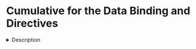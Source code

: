 # Cumulative for the  Data Binding and Directives
<details><summary>Description</summary>

# Angular Data Binding and Directives 00X: Creating a Tip Calculator

### Contributors:
{ Pablo De La Cruz }

{ Reviewers }

### Prerequisites
1. Basic knowledge of Angular concepts such as components, modules, and templates
2. Familiarity with TypeScript syntax

### Technologies Used
1. Angular
2. TypeScript

# How to Complete
This guided activity will walk through the creation of a simple tip calculator application that utilizes data binding and directives.


### **Step 1:** Create a New Angular Project
Create a new Angular project using the Angular CLI. Press enter for default settings and `cd` into the project. 

```bash
ng new tip-calculator
cd tip-calculator/
```

### **Step 2:** Create a Tip Calculator Component
Create a new component called "tip-calculator" using the Angular CLI.

```bash
ng g component tip-calculator
```

### **Step 3:** Define the Tip Calculator Component Template
Define the template for the tip calculator component. This template should include input fields for the bill amount, the tip percentage, and the number of people, as well as a button for calculating the tip amount per person.

`tip-calculator.component.html`
```html
<!-- 
  In this HTML template, we use Angular's built-in directives to bind data and control the
  display and behavior of the component.

  [(ngModel)] - this directive is used for two-way data binding, binding the state of the input fields to the corresponding component properties and updating them as the input fields are changed

  (click) - this directive is used to listen for a click event on the Calculate Tip button and call the calculateTip method to calculate the tip amount per person

  *ngIf - this structural directive is used to conditionally display the tip amount per person based on whether or not the calculation has been made
-->

<div class="tip-calculator">
    <h2>Tip Calculator</h2>
    <!-- use data binding to bind the billAmount property to the bill amount input field -->
    <label for="billAmount">Bill Amount:</label>
    <input id="billAmount" [(ngModel)]="billAmount" type="number">
    
    <!-- use data binding to bind the tipPercentage property to the tip percentage input field -->
    <label for="tipPercentage">Tip Percentage:</label>
    <input id="tipPercentage" [(ngModel)]="tipPercentage" type="number">
    
    <!-- use data binding to bind the numberOfPeople property to the number of people input field -->
    <label for="numberOfPeople">Number of People:</label>
    <input id="numberOfPeople" [(ngModel)]="numberOfPeople" type="number">
    
    <!-- add a button to calculate the tip amount per person using the click event and calculateTip method -->
    <button (click)="calculateTip()">Calculate Tip</button>
    
    <!-- use *ngIf directive to conditionally display the tip amount per person based on whether or not the calculation has been made -->
    <p *ngIf="tipAmountPerPerson">Tip Amount per Person: {{ tipAmountPerPerson }}</p>
</div>
```

### **Step 4:** Define the Tip Calculator Component Class
Define the class for the tip calculator component. This class should include properties for the bill amount, tip percentage, and number of people, as well as a method for calculating the tip amount per person.

`tip-calculator.component.ts`
```typescript
// We import the Component decorator from Angular core library which is used to define a new component
import { Component } from '@angular/core';

// Component decorator is used to decorate the class and specify metadata about the component
@Component({
  // Selector is a CSS selector for an HTML element that represents the component
  selector: 'app-tip-calculator',
  // Template URL is the path to an external file that contains the component's template
  templateUrl: './tip-calculator.component.html',
  // Style URLs is an array of paths to external CSS files that contain styles for the component
  styleUrls: ['./tip-calculator.component.css']
})
// We define a new class and export it so that it can be used in other parts of the application by default
export class TipCalculatorComponent {
  // We define class properties and initialize them with default values of 0
  billAmount: number = 0;
  tipPercentage: number = 0;
  numberOfPeople: number = 0;
  tipAmountPerPerson: number = 0;

  // We define a method that calculates the tip amount per person based on user inputs
  calculateTip() {
    // We calculate the tip amount using the bill amount and tip percentage inputs
    const tipAmount = (this.billAmount * this.tipPercentage) / 100;
    // We calculate the tip amount per person by dividing the tip amount by the number of people input
    this.tipAmountPerPerson = tipAmount / this.numberOfPeople;
  }
}
```

### **Step 5:** Style and save time by pasting tip-calculator.component.ts code.
`tip-calculator.component.css`
```css
.tip-calculator {
    max-width: 600px;
    margin: 0 auto;
    padding: 20px;
    border: 1px solid #ccc;
    border-radius: 5px;
    background-color: #f8f8f8;
  }
  
  h2 {
    font-size: 24px;
    font-weight: bold;
    margin-bottom: 20px;
  }
  
  label {
    display: inline-block;
    font-size: 18px;
    font-weight: bold;
    margin-bottom: 10px;
  }
  
  input[type="number"] {
    width: 100%;
    padding: 10px;
    font-size: 16px;
    border: 1px solid #ccc;
    border-radius: 3px;
    box-sizing: border-box;
  }
  
  button {
    display: block;
    margin: 20px 0;
    padding: 10px 20px;
    font-size: 18px;
    font-weight: bold;
    text-transform: uppercase;
    color: #fff;
    background-color: #337ab7;
    border: none;
    border-radius: 3px;
    cursor: pointer;
  }
  
  button:hover {
    background-color: #286090;
  }
  
  p {
    font-size: 18px;
    margin-top: 20px;
  }
```

### **Step 6:** The App Component
Replace the default app component template with the tip calculator component.

`app.component.html`
```html
<div>
  <app-tip-calculator></app-tip-calculator>
</div>
```

Add and import `FormsModule` to app.module.ts

`app.module.ts`
```typescript
  imports: [
    BrowserModule,
    FormsModule
  ],
```

### **Step 7:** Run and test the Application
Run the application using the Angular CLI. The `--open` option automatically opens your browser to http://localhost:4200/.

```bash
ng serve --open
```



# Cumulative for the  Data Binding and Directives
</details>
